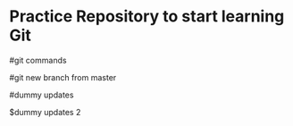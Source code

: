 # Practice Repository to start learning Git

#git commands

#git new branch from master

#dummy updates

$dummy updates 2
